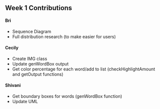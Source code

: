 ## Week 1 Contributions

#### Bri
* Sequence Diagram
* Full distribution research (to make easier for users)
#### Cecily
* Create IMG class
* Update genWordBox output
* Get color percentage for each word/add to list (checkHighlightAmount and getOutput functions)
#### Shivani
* Get boundary boxes for words (genWordBox function)
* Update UML
